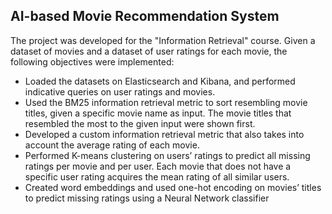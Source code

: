 ## AI-based Movie Recommendation System

The project was developed for the "Information Retrieval" course. Given a dataset of movies and a dataset of user ratings for each movie, the following objectives were implemented:
* Loaded the datasets on Elasticsearch and Kibana, and performed indicative queries on user ratings and movies.
* Used the BM25 information retrieval metric to sort resembling movie titles, given a specific movie name as input. The movie titles that resembled the most to the given input were shown first.
* Developed a custom information retrieval metric that also takes into account the average rating of each movie.
* Performed K-means clustering on users’ ratings to predict all missing ratings per movie and per user. Each movie that does not have a specific user rating acquires the mean rating of all similar users.
* Created word embeddings and used one-hot encoding on movies’ titles to predict missing ratings using a Neural Network classifier
